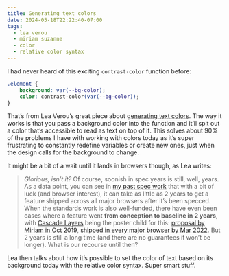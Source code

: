 ```yaml
---
title: Generating text colors
date: 2024-05-18T22:22:40-07:00
tags:
  - lea verou
  - miriam suzanne
  - color
  - relative color syntax
---
```


I had never heard of this exciting `contrast-color` function before:

```css
.element {
	background: var(--bg-color);
	color: contrast-color(var(--bg-color));
}
```

That’s from Lea Verou’s great piece about [generating text colors](https://lea.verou.me/blog/2024/contrast-color/). The way it works is that you pass a background color into the function and it’ll spit out a color that’s accessible to read as text on top of it. This solves about 90% of the problems I have with working with colors today as it’s super frustrating to constantly redefine variables or create new ones, just when the design calls for the background to change.

It might be a bit of a wait until it lands in browsers though, as Lea writes:

> _Glorious, isn’t it?_ Of course, soonish in spec years is still, well, years. As a data point, you can see in [my past spec work](https://lea.verou.me/specs/) that with a bit of luck (and browser interest), it can take as little as 2 years to get a feature shipped across all major browsers after it’s been specced. When the standards work is also well-funded, there have even been cases where a feature went **from conception to baseline in 2 years**, with [Cascade Layers](https://developer.mozilla.org/en-US/docs/Learn/CSS/Building_blocks/Cascade_layers) being the poster child for this: [proposal by Miriam in Oct 2019](https://github.com/w3c/csswg-drafts/issues/4470), [shipped in every major browser by Mar 2022](https://caniuse.com/css-cascade-layers). But 2 years is still a long time (and there are no guarantees it won’t be longer). What is our recourse until then?

Lea then talks about how it’s possible to set the color of text based on its background today with the relative color syntax. Super smart stuff.
